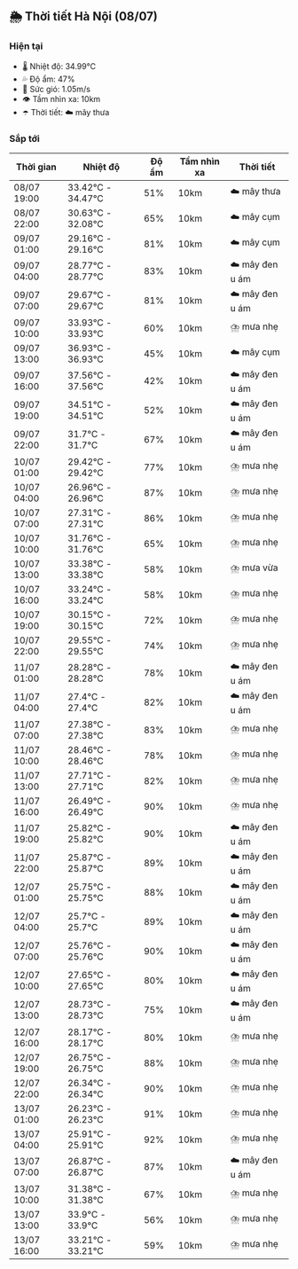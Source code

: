 ## 🌦️ Thời tiết Hà Nội (08/07)

### Hiện tại

- 🌡️ Nhiệt độ: 34.99℃
- 💦 Độ ẩm: 47%
- 💨 Sức gió: 1.05m/s
- 👁️ Tầm nhìn xa: 10km
- ☂️ Thời tiết: ☁️ mây thưa

### Sắp tới

| Thời gian | Nhiệt độ | Độ ẩm | Tầm nhìn xa | Thời tiết |
| --- | --- | --- | --- | --- |
| 08/07 19:00 | 33.42℃ - 34.47℃ | 51% | 10km | ☁️ mây thưa |
| 08/07 22:00 | 30.63℃ - 32.08℃ | 65% | 10km | ☁️ mây cụm |
| 09/07 01:00 | 29.16℃ - 29.16℃ | 81% | 10km | ☁️ mây cụm |
| 09/07 04:00 | 28.77℃ - 28.77℃ | 83% | 10km | ☁️ mây đen u ám |
| 09/07 07:00 | 29.67℃ - 29.67℃ | 81% | 10km | ☁️ mây đen u ám |
| 09/07 10:00 | 33.93℃ - 33.93℃ | 60% | 10km | ⛈️ mưa nhẹ |
| 09/07 13:00 | 36.93℃ - 36.93℃ | 45% | 10km | ☁️ mây cụm |
| 09/07 16:00 | 37.56℃ - 37.56℃ | 42% | 10km | ☁️ mây đen u ám |
| 09/07 19:00 | 34.51℃ - 34.51℃ | 52% | 10km | ☁️ mây đen u ám |
| 09/07 22:00 | 31.7℃ - 31.7℃ | 67% | 10km | ☁️ mây đen u ám |
| 10/07 01:00 | 29.42℃ - 29.42℃ | 77% | 10km | ⛈️ mưa nhẹ |
| 10/07 04:00 | 26.96℃ - 26.96℃ | 87% | 10km | ⛈️ mưa nhẹ |
| 10/07 07:00 | 27.31℃ - 27.31℃ | 86% | 10km | ⛈️ mưa nhẹ |
| 10/07 10:00 | 31.76℃ - 31.76℃ | 65% | 10km | ⛈️ mưa nhẹ |
| 10/07 13:00 | 33.38℃ - 33.38℃ | 58% | 10km | ⛈️ mưa vừa |
| 10/07 16:00 | 33.24℃ - 33.24℃ | 58% | 10km | ⛈️ mưa nhẹ |
| 10/07 19:00 | 30.15℃ - 30.15℃ | 72% | 10km | ⛈️ mưa nhẹ |
| 10/07 22:00 | 29.55℃ - 29.55℃ | 74% | 10km | ⛈️ mưa nhẹ |
| 11/07 01:00 | 28.28℃ - 28.28℃ | 78% | 10km | ☁️ mây đen u ám |
| 11/07 04:00 | 27.4℃ - 27.4℃ | 82% | 10km | ☁️ mây đen u ám |
| 11/07 07:00 | 27.38℃ - 27.38℃ | 83% | 10km | ⛈️ mưa nhẹ |
| 11/07 10:00 | 28.46℃ - 28.46℃ | 78% | 10km | ⛈️ mưa nhẹ |
| 11/07 13:00 | 27.71℃ - 27.71℃ | 82% | 10km | ⛈️ mưa nhẹ |
| 11/07 16:00 | 26.49℃ - 26.49℃ | 90% | 10km | ⛈️ mưa nhẹ |
| 11/07 19:00 | 25.82℃ - 25.82℃ | 90% | 10km | ☁️ mây đen u ám |
| 11/07 22:00 | 25.87℃ - 25.87℃ | 89% | 10km | ☁️ mây đen u ám |
| 12/07 01:00 | 25.75℃ - 25.75℃ | 88% | 10km | ☁️ mây đen u ám |
| 12/07 04:00 | 25.7℃ - 25.7℃ | 89% | 10km | ☁️ mây đen u ám |
| 12/07 07:00 | 25.76℃ - 25.76℃ | 90% | 10km | ☁️ mây đen u ám |
| 12/07 10:00 | 27.65℃ - 27.65℃ | 80% | 10km | ☁️ mây đen u ám |
| 12/07 13:00 | 28.73℃ - 28.73℃ | 75% | 10km | ☁️ mây đen u ám |
| 12/07 16:00 | 28.17℃ - 28.17℃ | 80% | 10km | ⛈️ mưa nhẹ |
| 12/07 19:00 | 26.75℃ - 26.75℃ | 88% | 10km | ⛈️ mưa nhẹ |
| 12/07 22:00 | 26.34℃ - 26.34℃ | 90% | 10km | ⛈️ mưa nhẹ |
| 13/07 01:00 | 26.23℃ - 26.23℃ | 91% | 10km | ⛈️ mưa nhẹ |
| 13/07 04:00 | 25.91℃ - 25.91℃ | 92% | 10km | ⛈️ mưa nhẹ |
| 13/07 07:00 | 26.87℃ - 26.87℃ | 87% | 10km | ☁️ mây đen u ám |
| 13/07 10:00 | 31.38℃ - 31.38℃ | 67% | 10km | ⛈️ mưa nhẹ |
| 13/07 13:00 | 33.9℃ - 33.9℃ | 56% | 10km | ⛈️ mưa nhẹ |
| 13/07 16:00 | 33.21℃ - 33.21℃ | 59% | 10km | ⛈️ mưa nhẹ |
